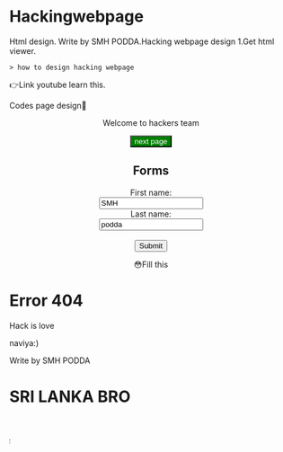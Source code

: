 # Hackingwebpage
Html design. Write by SMH PODDA.Hacking webpage design 
1.Get html viewer.

    > how to design hacking webpage
  👉Link youtube learn this.

Codes page design👻
  
<!doctype html>
<head>
<div align="center">

<p> Welcome to hackers team</p>

<button style="color:white; background-color:green;" type="button" onclick="alert('Hello world!')">
next page
</button>
<!DOCTYPE html>
<html>
<body>

<div align="center">

<h2>Forms </h2>

<form action="/action_page.php">
  <label for="fname">First name:</label><br>
  <input type="text" id="fname" name="fname" value="SMH"><br>
  <label for="lname">Last name:</label><br>
  <input type="text" id="lname" name="lname" value="podda"><br><br>
  <input type="submit" value="Submit">
</form> 

<p>😳Fill this</p>

</div>

</body>
</html>
</DOCTYPE>
</div>
</button>
  <meta charset="utf-8">
  <meta name="viewport" content="width=device-width, initial-scale=1.0">
  <title>Defeatedd!!</title>
    <link href="http://fonts.googleapis.com/css?family=Averia+Sans+Libre" rel="stylesheet" type="text/css">
	<link href="https://fonts.googleapis.com/css?family=Amatic+SC:400,700" rel="stylesheet" type="text/css">
    <link href="https://fonts.googleapis.com/css?family=VT323|New+Rocker" rel="stylesheet">
    <link href="http://fonts.googleapis.com/css?family=Germania+One|Shadows+Into+Light&display=swap" rel="stylesheet" type="text/css">
    <link href="http://fonts.googleapis.com/css?family=Orbitron:700" rel="stylesheet" type="text/css">
    <script language="javascript">alert(" Warring☡☡☡ this site only hackers...   SMH PODDA Not allowed you! ");</script>
  <link href="css/font-awesome.min.css" rel="stylesheet">
<style>
@import 'https://fonts.googleapis.com/css?family=Inconsolata';

html {
  min-height: 100%;
}

body {
  box-sizing: border-box;
  height: 100%;
  background-color: #000000;
  background-image: radial-gradient(#11581E, #041607);
  font-family: 'Inconsolata', Helvetica, sans-serif;
  font-size: 1.5rem;
  color: rgba(128, 255, 128, 0.8);
  text-shadow:
      0 0 1ex rgba(51, 255, 51, 1),
      0 0 2px rgba(255, 255, 255, 0.8);
}

.overlay {
  pointer-events: none;
  position: absolute;
  width: 100%;
  height: 100%;
  background:
      repeating-linear-gradient(
      180deg,
      rgba(0, 0, 0, 0) 0,
      rgba(0, 0, 0, 0.3) 50%,
      rgba(0, 0, 0, 0) 100%);
  background-size: auto 4px;
  z-index: 99;
}

.overlay::before {
  content: "";
  pointer-events: none;
  position: absolute;
  display: block;
  top: 0;
  left: 0;
  right: 0;
  bottom: 0;
  width: 100%;
  height: 100%;
  background-image: linear-gradient(
      0deg,
      transparent 0%,
      rgba(32, 128, 32, 0.2) 2%,
      rgba(32, 128, 32, 0.8) 3%,
      rgba(32, 128, 32, 0.2) 3%,
      transparent 100%);
  background-repeat: no-repeat;
  animation: scan 7.5s linear 0s infinite;
}

@keyframes scan {
  0%        { background-position: 0 -100vh; }
  35%, 100% { background-position: 0 100vh; }
}

.terminal {
  box-sizing: inherit;
  position: absolute;
  height: 100%;
  width: 1000px;
  max-width: 100%;
  padding: 4rem;
  text-transform: uppercase;
}

.output {
  color: rgba(128, 255, 128, 0.8);
  text-shadow:
      0 0 1px rgba(51, 255, 51, 0.4),
      0 0 2px rgba(255, 255, 255, 0.8);
}

.output::before {
  content: "> ";
}

/*
.input {
  color: rgba(192, 255, 192, 0.8);
  text-shadow:
      0 0 1px rgba(51, 255, 51, 0.4),
      0 0 2px rgba(255, 255, 255, 0.8);
}

.input::before {
  content: "$ ";
}
*/

a {
  color: #fff;
  text-decoration: none;
}

a::before {
  content: "[";
}

a::after {<<
  content: "]";
}

.errorcode {
  color: red;
}

.podda {
  color : green;
  }
</style>


<div class="overlay"></div>
<div class="terminal">
  <h1>Error <span class="errorcode">404</span></h1>
  <p class="output">Hack is love</a>
  <p class="output">naviya:)</a></p>
  <p class="output">Write by SMH PODDA</p>
  <h1>SRI LANKA BRO </h1>
</div>


</div>

</div>

</div>

</div>

</body>

</html>

<marquee behavior="scroll" direction="left">
👻No end im best
</marquee>

<marquee behavior="scroll" direction="right">
<h5>Hacking now <span class="podda">696</span></h5>
</marquee>

